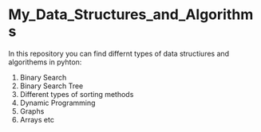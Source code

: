 # My_Data_Structures_and_Algorithms
In this repository you can find differnt types of data structiures and algorithems in pyhton:
1. Binary Search
2. Binary Search Tree
3. Different types of sorting methods
4. Dynamic Programming
5. Graphs
6. Arrays etc
